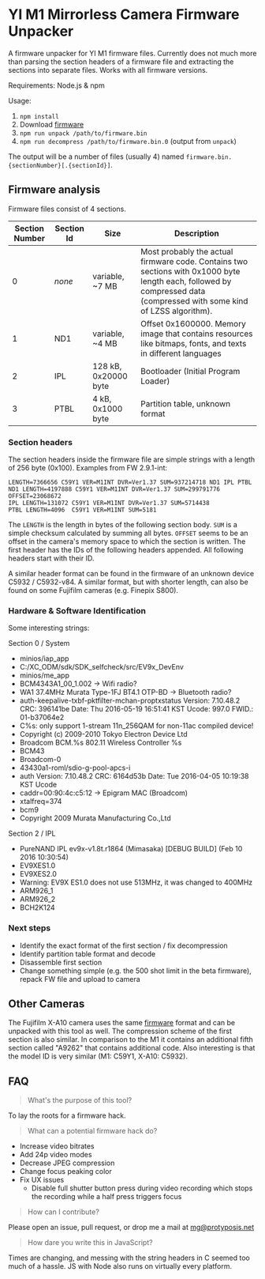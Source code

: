 YI M1 Mirrorless Camera Firmware Unpacker
=========================================

A firmware unpacker for YI M1 firmware files. Currently does not much more than parsing the section headers of a firmware file and extracting the sections into separate files. Works with all firmware versions.

Requirements: Node.js & npm
 
Usage: 
 1. `npm install`
 1. Download [firmware](https://www.yitechnology.com/yi-m1-mirrorless-camera-firmware)
 1. `npm run unpack /path/to/firmware.bin`
 1. `npm run decompress /path/to/firmware.bin.0` (output from `unpack`)

The output will be a number of files (usually 4) named `firmware.bin.{sectionNumber}[.{sectionId}]`.

Firmware analysis
-----------------

Firmware files consist of 4 sections.

| Section Number | Section Id | Size | Description |
| -------------- | ---------- | ---- | ----------- |
| 0              | *none*     | variable, ~7 MB | Most probably the actual firmware code. Contains two sections with 0x1000 byte length each, followed by compressed data (compressed with some kind of LZSS algorithm). |
| 1              | ND1        | variable, ~4 MB | Offset 0x1600000. Memory image that contains resources like bitmaps, fonts, and texts in different languages |
| 2              | IPL        | 128 kB, 0x20000 byte | Bootloader (Initial Program Loader) |
| 3              | PTBL       | 4 kB, 0x1000 byte | Partition table, unknown format |

### Section headers

The section headers inside the firmware file are simple strings with a length of 256 byte (0x100). Examples from FW 2.9.1-int:

```
LENGTH=7366656 C59Y1 VER=M1INT DVR=Ver1.37 SUM=937214718 ND1 IPL PTBL
ND1 LENGTH=4197888 C59Y1 VER=M1INT DVR=Ver1.37 SUM=299791776 OFFSET=23068672
IPL LENGTH=131072 C59Y1 VER=M1INT DVR=Ver1.37 SUM=5714438
PTBL LENGTH=4096  C59Y1 VER=M1INT SUM=5181
```

The `LENGTH` is the length in bytes of the following section body. `SUM` is a simple checksum calculated by summing all bytes. `OFFSET` seems to be an offset in the camera's memory space to which the section is written. The first header has the IDs of the following headers appended. All following headers start with their ID.

A similar header format can be found in the firmware of an unknown device C5932 / C5932-v84. A similar format, but with shorter length, can also be found on some Fujifilm cameras (e.g. Finepix S800).

### Hardware & Software Identification

Some interesting strings:

Section 0 / System

 * minios/iap_app
 * C:/XC_ODM/sdk/SDK_selfcheck/src/EV9x_DevEnv
 * minios/me_app
 * BCM4343A1_00_1.002 -> Wifi radio?
 * WA1 37.4MHz Murata Type-1FJ BT4.1 OTP-BD -> Bluetooth radio?
 * auth-keepalive-txbf-pktfilter-mchan-proptxstatus Version: 7.10.48.2 CRC: 396141be Date: Thu 2016-05-19 16:51:41 KST Ucode: 997.0 FWID.: 01-b37064e2
 * C%s: only support 1-stream 11n_256QAM for non-11ac compiled device!
 * Copyright (c) 2009-2010 Tokyo Electron Device Ltd
 * Broadcom BCM.%s 802.11 Wireless Controller %s
 * BCM43
 * Broadcom-0
 * 43430a1-roml/sdio-g-pool-apcs-i
 * auth Version: 7.10.48.2 CRC: 6164d53b Date: Tue 2016-04-05 10:19:38 KST Ucode
 * caddr=00:90:4c:c5:12 -> Epigram MAC (Broadcom)
 * xtalfreq=374
 * bcm9
 * Copyright 2009 Murata Manufacturing Co.,Ltd

Section 2 / IPL

 * PureNAND IPL ev9x-v1.8t.r1864 (Mimasaka) [DEBUG BUILD] (Feb 10 2016 10:30:54)
 * EV9XES1.0
 * EV9XES2.0
 * Warning: EV9X ES1.0 does not use 513MHz, it was changed to 400MHz
 * ARM926_1
 * ARM926_2
 * BCH2K124

### Next steps

 * Identify the exact format of the first section / fix decompression
 * Identify partition table format and decode
 * Disassemble first section
 * Change something simple (e.g. the 500 shot limit in the beta firmware), repack FW file and upload to camera

Other Cameras
-------------

The Fujifilm X-A10 camera uses the same [firmware](http://www.fujifilm.com/support/digital_cameras/software/firmware/x/xa10/download.html) format and can be unpacked with this tool as well. The compression scheme of the first section is also similar. In comparison to the M1 it contains an additional fifth section called "A9262" that contains additional code. Also interesting is that the model ID is very similar (M1: C59Y1, X-A10: C5932).

FAQ
---

> What's the purpose of this tool?

To lay the roots for a firmware hack.

> What can a potential firmware hack do?

 * Increase video bitrates
 * Add 24p video modes
 * Decrease JPEG compression
 * Change focus peaking color
 * Fix UX issues
   * Disable full shutter button press during video recording which stops the recording while a half press triggers focus
   
> How can I contribute?

Please open an issue, pull request, or drop me a mail at mg@protyposis.net

> How dare you write this in JavaScript?

Times are changing, and messing with the string headers in C seemed too much of a hassle. JS with Node also runs on virtually every platform.